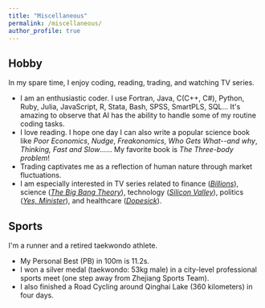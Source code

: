 ```yaml
---
title: "Miscellaneous"
permalink: /miscellaneous/
author_profile: true
---
```


## Hobby
In my spare time, I enjoy coding, reading, trading, and watching TV series. 
-	I am an enthusiastic coder. I use Fortran, Java, C(C++, C#), Python, Ruby, Julia, JavaScript, R, Stata, Bash, SPSS, SmartPLS, SQL... It's amazing to observe that AI has the ability to handle some of my routine coding tasks.
-	I love reading. I hope one day I can also write a popular science book like *Poor Economics*, *Nudge*, *Freakonomics*, *Who Gets What--and why*, *Thinking, Fast and Slow*…… My favorite book is *The Three-body problem*!
-	Trading captivates me as a reflection of human nature through market fluctuations.
-	I am especially interested in TV series related to finance ([*Billions*](https://en.wikipedia.org/wiki/Billions_(TV_series))), science ([*The Big Bang Theory*](https://en.wikipedia.org/wiki/The_Big_Bang_Theory)), technology ([*Silicon Valley*](https://en.wikipedia.org/wiki/Silicon_Valley_(TV_series))), politics ([*Yes, Minister*](https://en.wikipedia.org/wiki/Yes_Minister)), and healthcare ([*Dopesick*](https://en.wikipedia.org/wiki/Dopesick_(miniseries))).

## Sports
I'm a runner and a retired taekwondo athlete.
-	My Personal Best (PB) in 100m is 11.2s.
-	I won a silver medal (taekwondo: 53kg male) in a city-level professional sports meet (one step away from Zhejiang Sports Team).
-	I also finished a Road Cycling around Qinghai Lake (360 kilometers) in four days.
